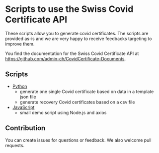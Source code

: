 # Scripts to use the Swiss Covid Certificate API

These scripts allow you to generate covid certificates. The scripts are provided as-is and we are very happy to receive feedbacks targeting to improve them.

You find the documentation for the Swiss Covid Certificate API at <https://github.com/admin-ch/CovidCertificate-Documents>.

## Scripts

* [Python](python/README.md)
  * generate one single Covid certificate based on data in a template json file
  * generate recovery Covid certificates based on a csv file
* [JavaScript](javascript/README.md)
  * small demo script using Node.js and axios

## Contribution

You can create issues for questions or feedback. We also welcome pull requests.
